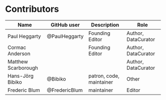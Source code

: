 # Contributors

Name                | GitHub user  | Description                          | Role
---                 | ---          | ---                                  | ---
Paul Heggarty       | @PaulHeggarty | Founding Editor | Author, DataCurator
Cormac Anderson     | | Founding Editor | Author, DataCurator
Matthew Scarborough | |                 | Author, DataCurator
Hans-Jörg Bibiko    | @Bibiko       | patron, code, maintainer     | Other
Frederic Blum | @FredericBlum | maintainer | Editor
